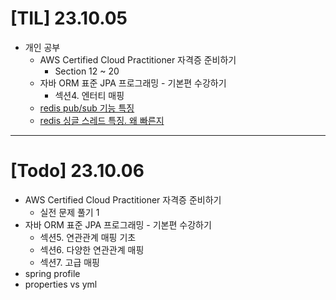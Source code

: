 # [TIL] 23.10.05

* 개인 공부
  * AWS Certified Cloud Practitioner 자격증 준비하기
    * Section 12 ~ 20
  * 자바 ORM 표준 JPA 프로그래밍 - 기본편 수강하기
    * 섹션4. 엔터티 매핑
  * [redis pub/sub 기능 특징](../design_pattern/pub-sub_pattern.md)
  * [redis 싱글 스레드 특징. 왜 빠른지](../database_study/redis_and_memcached.md)

---
# [Todo] 23.10.06
* AWS Certified Cloud Practitioner 자격증 준비하기
  * 실전 문제 풀기 1
* 자바 ORM 표준 JPA 프로그래밍 - 기본편 수강하기
  * 섹션5. 연관관계 매핑 기초
  * 섹션6. 다양한 연관관계 매핑
  * 섹션7. 고급 매핑
* spring profile 
* properties vs yml

  